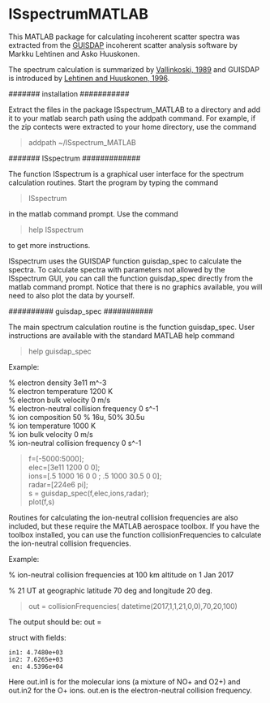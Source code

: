 # ISspectrumMATLAB
This MATLAB package for calculating incoherent scatter spectra was
extracted from the [GUISDAP](https://gitlab.com/eiscat/guisdap9) incoherent scatter analysis software by Markku Lehtinen and Asko Huuskonen. 

The spectrum calculation is summarized by [Vallinkoski, 1989](https://eiscat.se/wp-content/uploads/2016/06/Error-Analysis-of-Incoherent-Scatter-Radar-Measurements.pdf) and GUISDAP is introduced by [Lehtinen and Huuskonen, 1996](https://doi.org/10.1016/0021-9169(95)00047-X).


####### installation ###########

Extract the files in the package ISspectrum_MATLAB to a directory and add it to your matlab
search path using the addpath command. For example, if the zip contects were extracted to your home
directory, use the command
> addpath ~/ISspectrum_MATLAB


####### ISspectrum #############

The function ISspectrum is a graphical user interface for the spectrum calculation routines.
Start the program by typing the command
> ISspectrum

in the matlab command prompt. Use the command
> help ISspectrum

to get more instructions.

ISspectrum uses the GUISDAP function guisdap_spec to calculate the spectra. To calculate spectra with parameters not allowed by the ISspectrum GUI, you can call the function guisdap_spec directly from the matlab command prompt. Notice that there is no graphics available, you will need to also plot the data by yourself.


########## guisdap_spec ###########

The main spectrum calculation routine is the function guisdap_spec. User instructions are available with the standard MATLAB
help command

> help guisdap_spec


Example:

% electron density 3e11 m^-3  
% electron temperature 1200 K  
% electron bulk velocity 0 m/s  
% electron-neutral collision frequency 0 s^-1  
% ion composition 50 % 16u, 50% 30.5u  
% ion temperature 1000 K  
% ion bulk velocity 0 m/s  
% ion-neutral collision frequency 0 s^-1  

> f=[-5000:5000];  
> elec=[3e11 1200 0 0];  
> ions=[.5 1000 16 0 0 ; .5 1000 30.5 0 0];  
> radar=[224e6 pi];  
> s = guisdap_spec(f,elec,ions,radar);  
> plot(f,s)  




Routines for calculating the ion-neutral collision frequencies are also included, but these require the MATLAB aerospace toolbox. If you have the toolbox installed, you can use the function collisionFrequencies to calculate the ion-neutral collision frequencies.

Example:

% ion-neutral collision frequencies at 100 km altitude on 1 Jan 2017

%  21 UT at geographic latitude 70 deg and longitude 20 deg.

> out = collisionFrequencies( datetime(2017,1,1,21,0,0),70,20,100)


The output should be:
out =

  struct with fields:

    in1: 4.7480e+03
    in2: 7.6265e+03
     en: 4.5396e+04



Here out.in1 is for the molecular ions (a mixture of NO+ and O2+) and out.in2
for the O+ ions. out.en is the electron-neutral collision frequency.
